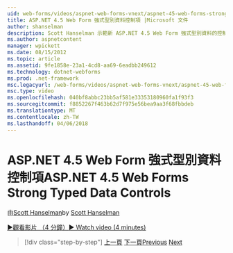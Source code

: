 ```yaml
---
uid: web-forms/videos/aspnet-web-forms-vnext/aspnet-45-web-forms-strong-typed-data-controls
title: ASP.NET 4.5 Web Form 強式型別資料控制項 |Microsoft 文件
author: shanselman
description: Scott Hanselman 示範新 ASP.NET 4.5 Web Form 強式型別資料的控制項。
ms.author: aspnetcontent
manager: wpickett
ms.date: 08/15/2012
ms.topic: article
ms.assetid: 9fe1858e-23a1-4cd8-aa69-6eadbb249612
ms.technology: dotnet-webforms
ms.prod: .net-framework
msc.legacyurl: /web-forms/videos/aspnet-web-forms-vnext/aspnet-45-web-forms-strong-typed-data-controls
msc.type: video
ms.openlocfilehash: 040bf8abbc23bb5af581e33353180960fa1f93f3
ms.sourcegitcommit: f8852267f463b62d7f975e56bea9aa3f68fbbdeb
ms.translationtype: MT
ms.contentlocale: zh-TW
ms.lasthandoff: 04/06/2018
---
```

<a name="aspnet-45-web-forms-strong-typed-data-controls"></a><span data-ttu-id="7e492-103">ASP.NET 4.5 Web Form 強式型別資料控制項</span><span class="sxs-lookup"><span data-stu-id="7e492-103">ASP.NET 4.5 Web Forms Strong Typed Data Controls</span></span>
====================
<span data-ttu-id="7e492-104">由[Scott Hanselman](https://github.com/shanselman)</span><span class="sxs-lookup"><span data-stu-id="7e492-104">by [Scott Hanselman](https://github.com/shanselman)</span></span>

[<span data-ttu-id="7e492-105">&#9654;觀看影片 （4 分鐘）</span><span class="sxs-lookup"><span data-stu-id="7e492-105">&#9654; Watch video (4 minutes)</span></span>](https://channel9.msdn.com/Blogs/ASP-NET-Site-Videos/aspnet-45-web-forms-strong-typed-data-controls)

> [!div class="step-by-step"]
> <span data-ttu-id="7e492-106">[上一頁](aspnet-45-web-forms-model-binding.md)
> [下一頁](aspnet-vnext-videos-bundling-and-minification.md)</span><span class="sxs-lookup"><span data-stu-id="7e492-106">[Previous](aspnet-45-web-forms-model-binding.md)
[Next](aspnet-vnext-videos-bundling-and-minification.md)</span></span>

